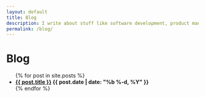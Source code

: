 ```yaml
---
layout: default
title: Blog
description: I write about stuff like software development, product management, dog training, cooking, climbing, etc.
permalink: /blog/
---
```


# Blog

<ul class="post-list">
  {% for post in site.posts %}
  <li>
    <strong>
      <a class="post-link" href="{{ post.url | prepend: site.baseurl }}"
        >{{ post.title }}</a
      >
      <span class="post-meta">{{ post.date | date: "%b %-d, %Y" }}</span>
    </strong> 
</li>
  {% endfor %}
</ul>

